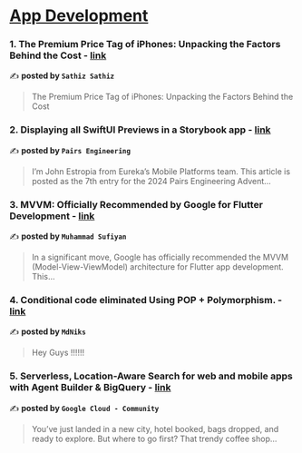 
<h1><a href=https://medium.com/tag/mobile-app-development/recommended target="_blank" rel="noopener noreferrer">App Development</a></h1>
<h3>1. The Premium Price Tag of iPhones: Unpacking the Factors Behind the Cost - <a href="https://medium.com/@sathishdaa007/the-premium-price-tag-of-iphones-unpacking-the-factors-behind-the-cost-1f6f196e3cca" target="_blank" rel="noopener noreferrer">link</a></h3>

✍️ **posted by `Sathiz Sathiz`**

<blockquote>The Premium Price Tag of iPhones: Unpacking the Factors Behind the Cost</blockquote>

<h3>2. Displaying all SwiftUI Previews in a Storybook app - <a href="https://medium.com/eureka-engineering/displaying-all-swiftui-previews-in-a-storybook-app-1dd8e925d777" target="_blank" rel="noopener noreferrer">link</a></h3>

✍️ **posted by `Pairs Engineering`**

<blockquote>I’m John Estropia from Eureka’s Mobile Platforms team. This article is posted as the 7th entry for the 2024 Pairs Engineering Advent…</blockquote>

<h3>3. MVVM: Officially Recommended by Google for Flutter Development - <a href="https://medium.com/@ksufi7350/mvvm-officially-recommended-by-google-for-flutter-development-ba17f899d320" target="_blank" rel="noopener noreferrer">link</a></h3>

✍️ **posted by `Muhammad Sufiyan`**

<blockquote>In a significant move, Google has officially recommended the MVVM (Model-View-ViewModel) architecture for Flutter app development. This…</blockquote>

<h3>4. Conditional code eliminated Using POP + Polymorphism. - <a href="https://medium.com/@MdNiks/conditional-code-eliminated-using-pop-polymorphism-162e7a6bba4b" target="_blank" rel="noopener noreferrer">link</a></h3>

✍️ **posted by `MdNiks`**

<blockquote>Hey Guys !!!!!!</blockquote>

<h3>5. Serverless, Location-Aware Search for web and mobile apps with Agent Builder & BigQuery - <a href="https://medium.com/google-cloud/serverless-location-aware-search-for-web-and-mobile-apps-with-agent-builder-bigquery-89f2fef1ab20" target="_blank" rel="noopener noreferrer">link</a></h3>

✍️ **posted by `Google Cloud - Community`**

<blockquote>You’ve just landed in a new city, hotel booked, bags dropped, and ready to explore. But where to go first? That trendy coffee shop…</blockquote>

